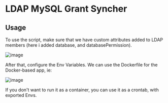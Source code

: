 # LDAP MySQL Grant Syncher

## Usage
To use the script, make sure that we have custom attributes added to LDAP members (here i added database, and databasePermission).


![image](https://user-images.githubusercontent.com/70002495/179700832-7dd73cc7-f5b3-4c9a-8ff4-61b435ccfb45.png)

After that, configure the Env Variables.
We can use the Dockerfile for the Docker-based app, ie:

![image](https://user-images.githubusercontent.com/70002495/179705993-99396aba-8b93-44a5-b123-03b7788f8071.png)

If you don't want to run it as a container, you can use it as a crontab, with exported Envs.

